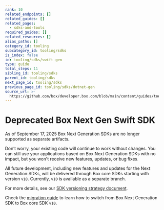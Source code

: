 ```yaml
---
rank: 10
related_endpoints: []
related_guides: []
related_pages:
  - sdks-and-tools
required_guides: []
related_resources: []
alias_paths: []
category_id: tooling
subcategory_id: tooling/sdks
is_index: false
id: tooling/sdks/swift-gen
type: guide
total_steps: 11
sibling_id: tooling/sdks
parent_id: tooling/sdks
next_page_id: tooling/sdks
previous_page_id: tooling/sdks/dotnet-gen
source_url: >-
  https://github.com/box/developer.box.com/blob/main/content/guides/tooling/sdks/swift-gen.md
---
```

# Deprecated Box Next Gen Swift SDK

<Message type='warning'>

As of September 17, 2025 Box Next Generation SDKs are no longer supported as separate artifacts.

Don’t worry, your existing code will continue to work without changes. You can still use your applications based on Box Next Generation SDKs with no impact, but you won't receive new features, updates, or bug fixes.

All future development, including new features and updates for the Next Generation SDKs, will be delivered through Box core SDKs starting with version `v10`. Currently, `v10` is available as a separate branch.

For more details, see our [SDK versioning strategy document][versioning].

</Message>

Check the [migration guide][migration] to learn how to switch from Box Next Generation SDK to Box core SDK `v10`.

[versioning]: g://tooling/sdks/sdk-versioning
[migration]: https://github.com/box/box-ios-sdk/blob/sdk-gen/migration-guides/from-box-swift-sdk-gen-v0-to-box-ios-sdk-v10.md